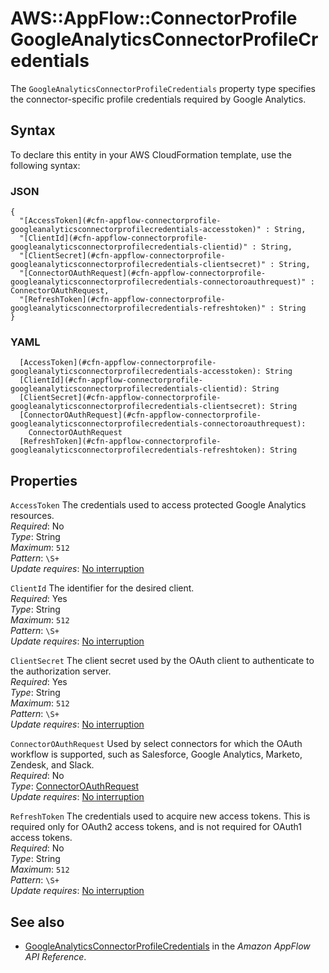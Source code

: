 # AWS::AppFlow::ConnectorProfile GoogleAnalyticsConnectorProfileCredentials<a name="aws-properties-appflow-connectorprofile-googleanalyticsconnectorprofilecredentials"></a>

 The `GoogleAnalyticsConnectorProfileCredentials` property type specifies the connector\-specific profile credentials required by Google Analytics\. 

## Syntax<a name="aws-properties-appflow-connectorprofile-googleanalyticsconnectorprofilecredentials-syntax"></a>

To declare this entity in your AWS CloudFormation template, use the following syntax:

### JSON<a name="aws-properties-appflow-connectorprofile-googleanalyticsconnectorprofilecredentials-syntax.json"></a>

```
{
  "[AccessToken](#cfn-appflow-connectorprofile-googleanalyticsconnectorprofilecredentials-accesstoken)" : String,
  "[ClientId](#cfn-appflow-connectorprofile-googleanalyticsconnectorprofilecredentials-clientid)" : String,
  "[ClientSecret](#cfn-appflow-connectorprofile-googleanalyticsconnectorprofilecredentials-clientsecret)" : String,
  "[ConnectorOAuthRequest](#cfn-appflow-connectorprofile-googleanalyticsconnectorprofilecredentials-connectoroauthrequest)" : ConnectorOAuthRequest,
  "[RefreshToken](#cfn-appflow-connectorprofile-googleanalyticsconnectorprofilecredentials-refreshtoken)" : String
}
```

### YAML<a name="aws-properties-appflow-connectorprofile-googleanalyticsconnectorprofilecredentials-syntax.yaml"></a>

```
  [AccessToken](#cfn-appflow-connectorprofile-googleanalyticsconnectorprofilecredentials-accesstoken): String
  [ClientId](#cfn-appflow-connectorprofile-googleanalyticsconnectorprofilecredentials-clientid): String
  [ClientSecret](#cfn-appflow-connectorprofile-googleanalyticsconnectorprofilecredentials-clientsecret): String
  [ConnectorOAuthRequest](#cfn-appflow-connectorprofile-googleanalyticsconnectorprofilecredentials-connectoroauthrequest): 
    ConnectorOAuthRequest
  [RefreshToken](#cfn-appflow-connectorprofile-googleanalyticsconnectorprofilecredentials-refreshtoken): String
```

## Properties<a name="aws-properties-appflow-connectorprofile-googleanalyticsconnectorprofilecredentials-properties"></a>

`AccessToken`  <a name="cfn-appflow-connectorprofile-googleanalyticsconnectorprofilecredentials-accesstoken"></a>
 The credentials used to access protected Google Analytics resources\.   
*Required*: No  
*Type*: String  
*Maximum*: `512`  
*Pattern*: `\S+`  
*Update requires*: [No interruption](https://docs.aws.amazon.com/AWSCloudFormation/latest/UserGuide/using-cfn-updating-stacks-update-behaviors.html#update-no-interrupt)

`ClientId`  <a name="cfn-appflow-connectorprofile-googleanalyticsconnectorprofilecredentials-clientid"></a>
 The identifier for the desired client\.   
*Required*: Yes  
*Type*: String  
*Maximum*: `512`  
*Pattern*: `\S+`  
*Update requires*: [No interruption](https://docs.aws.amazon.com/AWSCloudFormation/latest/UserGuide/using-cfn-updating-stacks-update-behaviors.html#update-no-interrupt)

`ClientSecret`  <a name="cfn-appflow-connectorprofile-googleanalyticsconnectorprofilecredentials-clientsecret"></a>
 The client secret used by the OAuth client to authenticate to the authorization server\.   
*Required*: Yes  
*Type*: String  
*Maximum*: `512`  
*Pattern*: `\S+`  
*Update requires*: [No interruption](https://docs.aws.amazon.com/AWSCloudFormation/latest/UserGuide/using-cfn-updating-stacks-update-behaviors.html#update-no-interrupt)

`ConnectorOAuthRequest`  <a name="cfn-appflow-connectorprofile-googleanalyticsconnectorprofilecredentials-connectoroauthrequest"></a>
 Used by select connectors for which the OAuth workflow is supported, such as Salesforce, Google Analytics, Marketo, Zendesk, and Slack\.   
*Required*: No  
*Type*: [ConnectorOAuthRequest](aws-properties-appflow-connectorprofile-connectoroauthrequest.md)  
*Update requires*: [No interruption](https://docs.aws.amazon.com/AWSCloudFormation/latest/UserGuide/using-cfn-updating-stacks-update-behaviors.html#update-no-interrupt)

`RefreshToken`  <a name="cfn-appflow-connectorprofile-googleanalyticsconnectorprofilecredentials-refreshtoken"></a>
 The credentials used to acquire new access tokens\. This is required only for OAuth2 access tokens, and is not required for OAuth1 access tokens\.   
*Required*: No  
*Type*: String  
*Maximum*: `512`  
*Pattern*: `\S+`  
*Update requires*: [No interruption](https://docs.aws.amazon.com/AWSCloudFormation/latest/UserGuide/using-cfn-updating-stacks-update-behaviors.html#update-no-interrupt)

## See also<a name="aws-properties-appflow-connectorprofile-googleanalyticsconnectorprofilecredentials--seealso"></a>
+ [GoogleAnalyticsConnectorProfileCredentials](https://docs.aws.amazon.com/appflow/1.0/APIReference/API_GoogleAnalyticsConnectorProfileCredentials.html) in the *Amazon AppFlow API Reference*\.